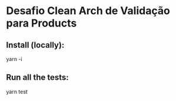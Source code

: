# Desafio Clean Arch de Validação para Products

## Install (locally):
yarn -i

## Run all the tests:
yarn test